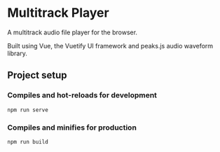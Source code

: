 # Multitrack Player

A multitrack audio file player for the browser.

Built using Vue, the Vuetify UI framework and peaks.js audio waveform library.

## Project setup
### Compiles and hot-reloads for development
```
npm run serve
```
### Compiles and minifies for production
```
npm run build
```